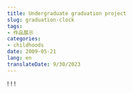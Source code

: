 ```yaml
---
title: Undergraduate graduation project
slug: graduation-clock
tags:
- 作品展示
categories:
- childhoods
date: 2009-05-21
lang: en
translateDate: 9/30/2023
---
```


! [](1.jpg)
! [](2.jpg)
! [](3.jpg)
